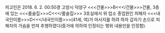 피고인은 2018. 6. 2. 00:50경 고양시 덕양구 <<<건물>>>B<<</건물>>>건물, 3층에 있는 <<<룸술집>>>C<<</룸술집>>> 3호실에서 위 업소 종업원인 피해자 <<<내국인이름>>>D<<</내국인이름>>>(41세, 여)가 마사지를 하려 하자 갑자기 손으로 피해자의 가슴을 만져 추행하였다(증거에 의하여 인정되는 행위 내용만을 인정함).